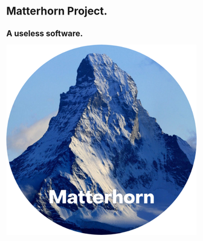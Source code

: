 # Matterhorn Project.
## A useless software.
<div style="image-align:center"><img src="Matterhorn.png" /></div>

